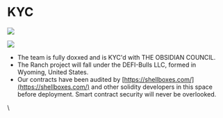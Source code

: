 # KYC

![](../.gitbook/assets/Obsidian\_logo.png)

![](../.gitbook/assets/Obsidian\_logo2.png)

* The team is fully doxxed and is KYC'd with THE OBSIDIAN COUNCIL.
* The Ranch project will fall under the DEFI-Bulls LLC, formed in Wyoming, United States.&#x20;
* Our contracts have been audited by [https://shellboxes.com/](https://shellboxes.com/) and other solidity developers in this space before deployment. Smart contract security will never be overlooked.

\
